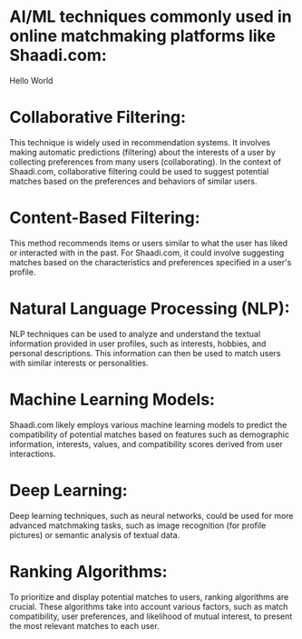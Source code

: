 # AI/ML techniques commonly used in online matchmaking platforms like Shaadi.com:

Hello World

# Collaborative Filtering: 
This technique is widely used in recommendation systems. It involves making automatic predictions (filtering) about the interests of a user by collecting preferences from many users (collaborating). In the context of Shaadi.com, collaborative filtering could be used to suggest potential matches based on the preferences and behaviors of similar users.

# Content-Based Filtering:
 This method recommends items or users similar to what the user has liked or interacted with in the past. For Shaadi.com, it could involve suggesting matches based on the characteristics and preferences specified in a user's profile.

# Natural Language Processing (NLP):
 NLP techniques can be used to analyze and understand the textual information provided in user profiles, such as interests, hobbies, and personal descriptions. This information can then be used to match users with similar interests or personalities.

# Machine Learning Models:
 Shaadi.com likely employs various machine learning models to predict the compatibility of potential matches based on features such as demographic information, interests, values, and compatibility scores derived from user interactions.

# Deep Learning:
 Deep learning techniques, such as neural networks, could be used for more advanced matchmaking tasks, such as image recognition (for profile pictures) or semantic analysis of textual data.

# Ranking Algorithms:
 To prioritize and display potential matches to users, ranking algorithms are crucial. These algorithms take into account various factors, such as match compatibility, user preferences, and likelihood of mutual interest, to present the most relevant matches to each user.
